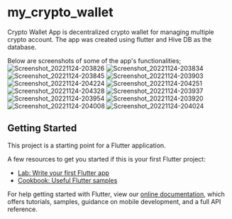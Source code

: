 # my_crypto_wallet

Crypto Wallet App is decentralized crypto wallet for managing multiple crypto account. The app was created using flutter and Hive DB as the database.

Below are screenshots of some of the app's functionalities;
![Screenshot_20221124-203826](https://user-images.githubusercontent.com/79043210/203862470-5938fcef-5081-48c6-93cc-eec6e8e12972.jpg)
![Screenshot_20221124-203834](https://user-images.githubusercontent.com/79043210/203861498-8f6f5a08-dea6-4d58-86b2-863bdfb20cf1.jpg)
![Screenshot_20221124-203845](https://user-images.githubusercontent.com/79043210/203862421-2b5c74f2-1b42-4c11-9d03-a04c72732107.jpg)
![Screenshot_20221124-203903](https://user-images.githubusercontent.com/79043210/203862458-5c49e695-ae6e-45c4-a575-e74cf5e802f4.jpg)
![Screenshot_20221124-204224](https://user-images.githubusercontent.com/79043210/203862367-bb227f9e-4565-498a-aeeb-fb09f1edf1d8.jpg)
![Screenshot_20221124-204251](https://user-images.githubusercontent.com/79043210/203862397-79ae9600-8732-41f8-a62e-ba96c69e5c42.jpg)
![Screenshot_20221124-204328](https://user-images.githubusercontent.com/79043210/203862386-d2e0ff9a-25d4-4ec6-9b04-468e231fc3a6.jpg)
![Screenshot_20221124-203937](https://user-images.githubusercontent.com/79043210/203862462-4f57268f-85c5-456a-af1d-7d14cb261f68.jpg)
![Screenshot_20221124-203954](https://user-images.githubusercontent.com/79043210/203862377-924eb614-cf3b-4e11-ad90-64560e6f3fd4.jpg)
![Screenshot_20221124-203920](https://user-images.githubusercontent.com/79043210/203862431-0c23e66a-b2c2-47b1-9744-b8292a607220.jpg)
![Screenshot_20221124-204008](https://user-images.githubusercontent.com/79043210/203862481-10c75f33-f5e2-4d25-b741-b55fc909d6c2.jpg)
![Screenshot_20221124-204024](https://user-images.githubusercontent.com/79043210/203862024-ad690e47-6dc9-4c6e-bcdd-f8f94c14fc49.jpg)




## Getting Started

This project is a starting point for a Flutter application.

A few resources to get you started if this is your first Flutter project:

- [Lab: Write your first Flutter app](https://flutter.dev/docs/get-started/codelab)
- [Cookbook: Useful Flutter samples](https://flutter.dev/docs/cookbook)

For help getting started with Flutter, view our
[online documentation](https://flutter.dev/docs), which offers tutorials,
samples, guidance on mobile development, and a full API reference.
